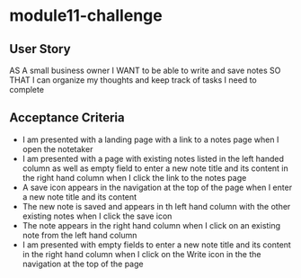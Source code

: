 # module11-challenge

## User Story
 AS A small business owner
I WANT to be able to write and save notes
SO THAT I can organize my thoughts and keep track of tasks I need to complete

## Acceptance Criteria
 - I am presented with a landing page with a link to a notes page when I open the notetaker
 - I am presented with a page with existing notes listed in the left handed column as well as
 empty field to enter a new note title and its content in the right hand column when I click the link
 to the notes page
 - A save icon appears in the navigation at the top of the page when I enter a new note title and its content
 - The new note is saved and appears in th left hand column with the other existing notes when I click the save icon
 - The note appears in the right hand column when I click on an existing note from the left hand column
 - I am presented with empty fields to enter a new note title and its content in the right hand column when I click on the Write icon in the the navigation at the top of the page
